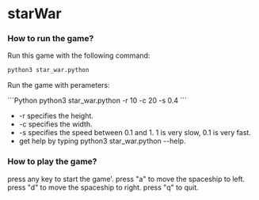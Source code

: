# starWar

### How to run the game?
<p>Run this game with the following command:</p>
  
```Python
python3 star_war.python
```

<p>Run the game  with perameters:</p>
```Python
python3 star_war.python -r 10 -c 20 -s 0.4
```
  
<ul>
<li>-r specifies the height.</li>
<li>-c specifies the width.</li>
<li>-s specifies the speed between 0.1 and 1.  1 is very slow, 0.1 is very fast.</li>
<li>get help by typing python3 star_war.python --help.</li>
</ul>
  




  
### How to play the game?
  
press any key to start the game'.
press "a" to move the spaceship to left.
press "d" to move the spaceship to right.
press "q" to quit.
